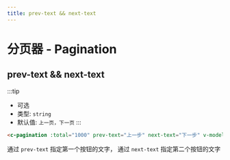 ```yaml
---
title: prev-text && next-text
---
```


# 分页器 - Pagination

prev-text && next-text
---

:::tip
* 可选
* 类型: `string`
* 默认值: `上一页，下一页`
:::

<ClientOnly>
<pagination-pagination-text></pagination-pagination-text>
</ClientOnly>

```html
<c-pagination :total="1000" prev-text="上一步" next-text="下一步" v-model="current"/>
```

通过 `prev-text` 指定第一个按钮的文字， 通过 `next-text` 指定第二个按钮的文字

